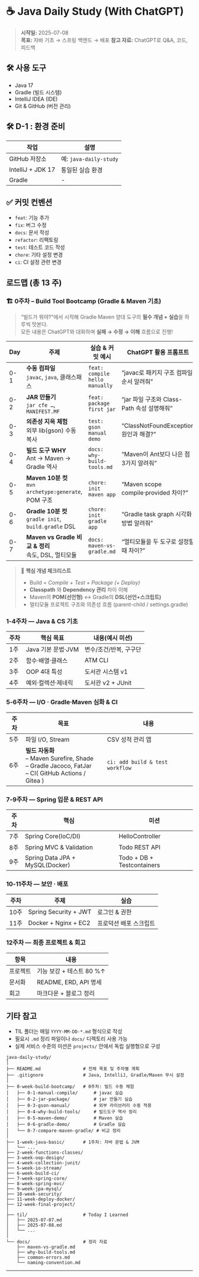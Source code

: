 # ☕️ Java Daily Study (With ChatGPT)

> **시작일:** 2025-07-08  
> **목표:** 자바 기초 → 스프링 백엔드 → 배포 
> **참고 자료:** ChatGPT로 Q&A, 코드, 피드백

## 🛠️ 사용 도구

- Java 17
- Gradle (빌드 시스템)
- IntelliJ IDEA (IDE)
- Git & GitHub (버전 관리)

## 🛠️ D-1 : 환경 준비

| 작업 | 설명                                             |
|------|------------------------------------------------|
| GitHub 저장소 | 예: `java-daily-study`                          |
| IntelliJ + JDK 17 | 통일된 실습 환경                                      |
| Gradle  | -                                              |

## ✅ 커밋 컨벤션

- `feat`: 기능 추가
- `fix`: 버그 수정
- `docs`: 문서 작성
- `refactor`: 리팩토링
- `test`: 테스트 코드 작성
- `chore`: 기타 설정 변경
- `ci`: CI 설정 관련 변경


## 로드맵 (총 13 주)

### 🏗️ **0주차 – Build Tool Bootcamp** (Gradle & Maven 기초)

> “빌드가 뭐야?”에서 시작해 Gradle·Maven 양대 도구의 **필수 개념 + 실습**을 하루씩 맛본다.  
> 모든 내용은 ChatGPT와 대화하며 **실패 → 수정 → 이해** 흐름으로 진행!

| Day | 주제 | 실습 & 커밋 예시 | ChatGPT 활용 프롬프트 |
|-----|------|-----------------|-----------------------|
| 0-1 | **수동 컴파일**<br>`javac`, `java`, 클래스패스 | `feat: compile hello manually` | “javac로 패키지 구조 컴파일 순서 알려줘” |
| 0-2 | **JAR 만들기**<br>`jar cfe …`, `MANIFEST.MF` | `feat: package first jar` | “jar 파일 구조와 Class-Path 속성 설명해줘” |
| 0-3 | **의존성 지옥 체험**<br>외부 lib(gson) 수동 복사 | `test: gson manual demo` | “ClassNotFoundException 원인과 해결?” |
| 0-4 | **빌드 도구 WHY**<br>Ant → Maven → Gradle 역사 | `docs: why-build-tools.md` | “Maven이 Ant보다 나은 점 3가지 알려줘” |
| 0-5 | **Maven 10분 컷**<br>`mvn archetype:generate`, POM 구조 | `chore: init maven app` | “Maven scope compile·provided 차이?” |
| 0-6 | **Gradle 10분 컷**<br>`gradle init`, `build.gradle` DSL | `chore: init gradle app` | “Gradle task graph 시각화 방법 알려줘” |
| 0-7 | **Maven vs Gradle 비교 & 정리**<br>속도, DSL, 멀티모듈 | `docs: maven-vs-gradle.md` | “멀티모듈을 두 도구로 설정할 때 차이?” |

> 🔑 **핵심 개념 체크리스트**
> - Build = _Compile + Test + Package (+ Deploy)_
> - **Classpath** 와 **Dependency 관리** 차이 이해
> - Maven의 **POM(선언형)** ↔ Gradle의 **DSL(선언+스크립트)**
> - 멀티모듈 프로젝트 구조와 의존성 흐름 (parent-child / settings.gradle)

### 1-4주차 — Java & CS 기초

| 주차 | 핵심 목표 | 내용(예시 미션) |
|------|-----------|----------------|
| 1주 | Java 기본 문법·JVM | 변수/조건/반복, 구구단 |
| 2주 | 함수·배열·클래스 | ATM CLI |
| 3주 | OOP 4대 특성 | 도서관 시스템 v1 |
| 4주 | 예외·컬렉션·제네릭 | 도서관 v2 + JUnit |

### 5-6주차 — I/O · **Gradle·Maven 심화 & CI**

| 주차 | 목표 | 내용 |
|------|------|------|
| 5주 | 파일 I/O, Stream | CSV 성적 관리 앱 |
| 6주 | **빌드 자동화**<br>– Maven Surefire, Shade<br>– Gradle Jacoco, FatJar<br>– CI( GitHub Actions / Gitea ) | `ci: add build & test workflow` |

### 7-9주차 — Spring 입문 & REST API

| 주차 | 핵심 | 미션 |
|------|------|------|
| 7주 | Spring Core(IoC/DI) | HelloController |
| 8주 | Spring MVC & Validation | Todo REST API |
| 9주 | Spring Data JPA + MySQL(Docker) | Todo + DB + Testcontainers |

### 10-11주차 — 보안 · 배포

| 주차 | 주제 | 실습 |
|------|------|------|
| 10주 | Spring Security + JWT | 로그인 & 권한 |
| 11주 | Docker + Nginx + EC2 | 프로덕션 배포 스크립트 |

### 12주차 — 최종 프로젝트 & 회고

| 항목 | 내용 |
|------|------|
| 프로젝트 | 기능 보강 + 테스트 80 %↑ |
| 문서화 | README, ERD, API 명세 |
| 회고 | 마크다운 + 블로그 정리 |

## 기타 참고

- TIL 폴더는 매일 `YYYY-MM-DD-*.md` 형식으로 작성
- 필요시 `.md` 정리 파일이나 `docs/` 디렉토리 사용 가능
- 실제 서비스 수준의 미션은 `projects/` 안에서 독립 실행형으로 구성

```text
java-daily-study/
│
├── README.md                # 전체 목표 및 주차별 계획
├── .gitignore               # Java, IntelliJ, Gradle/Maven 무시 설정
│
├── 0-week-build-bootcamp/   # 0주차: 빌드 수동 체험
│   ├── 0-1-manual-compile/      # javac 실습
│   ├── 0-2-jar-package/         # jar 만들기 실습
│   ├── 0-3-gson-manual/         # 외부 라이브러리 수동 적용
│   ├── 0-4-why-build-tools/     # 빌드도구 역사 정리
│   ├── 0-5-maven-demo/          # Maven 실습
│   ├── 0-6-gradle-demo/         # Gradle 실습
│   └── 0-7-compare-maven-gradle/ # 비교 정리
│
├── 1-week-java-basic/       # 1주차: 자바 문법 & JVM
│   └── ...
├── 2-week-functions-classes/
├── 3-week-oop-design/
├── 4-week-collection-junit/
├── 5-week-io-stream/
├── 6-week-build-ci/
├── 7-week-spring-core/
├── 8-week-spring-mvc/
├── 9-week-jpa-mysql/
├── 10-week-security/
├── 11-week-deploy-docker/
├── 12-week-final-project/
│
├── til/                     # Today I Learned
│   ├── 2025-07-07.md
│   ├── 2025-07-08.md
│   └── ...
│
└── docs/                    # 정리 자료
    ├── maven-vs-gradle.md
    ├── why-build-tools.md
    ├── common-errors.md
    └── naming-convention.md
```
---

